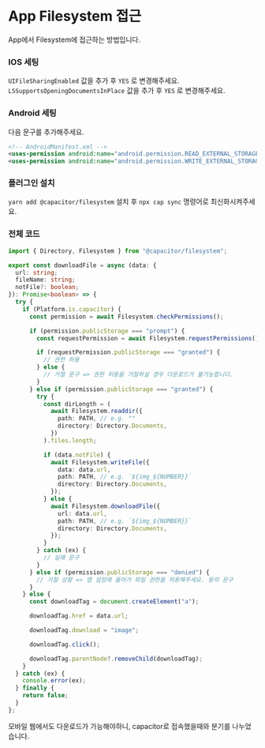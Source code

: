 # App Filesystem 접근

App에서 Filesystem에 접근하는 방법입니다.

### IOS 세팅

`UIFileSharingEnabled` 값을 추가 후 `YES` 로 변경해주세요.
`LSSupportsOpeningDocumentsInPlace` 값을 추가 후 `YES` 로 변경해주세요.

### Android 세팅

다음 문구를 추가해주세요.

```xml
<!-- AndroidManifest.xml -->
<uses-permission android:name="android.permission.READ_EXTERNAL_STORAGE"/>
<uses-permission android:name="android.permission.WRITE_EXTERNAL_STORAGE" />
```

### 플러그인 설치

`yarn add @capacitor/filesystem` 설치 후 `npx cap sync` 명령어로 최신화시켜주세요.

### 전체 코드

```ts
import { Directory, Filesystem } from "@capacitor/filesystem";

export const downloadFile = async (data: {
  url: string;
  fileName: string;
  notFile?: boolean;
}): Promise<boolean> => {
  try {
    if (Platform.is.capacitor) {
      const permission = await Filesystem.checkPermissions();

      if (permission.publicStorage === "prompt") {
        const requestPermission = await Filesystem.requestPermissions();

        if (requestPermission.publicStorage === "granted") {
          // 권한 허용
        } else {
          // 거절 문구 => 권한 허용을 거절하실 경우 다운로드가 불가능합니다.
        }
      } else if (permission.publicStorage === "granted") {
        try {
          const dirLength = (
            await Filesystem.readdir({
              path: PATH, // e.g. ""
              directory: Directory.Documents,
            })
          ).files.length;

          if (data.notFile) {
            await Filesystem.writeFile({
              data: data.url,
              path: PATH, // e.g. `${img_${NUMBER}}`
              directory: Directory.Documents,
            });
          } else {
            await Filesystem.downloadFile({
              url: data.url,
              path: PATH, // e.g. `${img_${NUMBER}}`
              directory: Directory.Documents,
            });
          }
        } catch (ex) {
          // 실패 문구
        }
      } else if (permission.publicStorage === "denied") {
        // 거절 상황 => 앱 설정에 들어가 파일 권한을 허용해주세요. 등의 문구
      }
    } else {
      const downloadTag = document.createElement("a");

      downloadTag.href = data.url;

      downloadTag.download = "image";

      downloadTag.click();

      downloadTag.parentNode?.removeChild(downloadTag);
    }
  } catch (ex) {
    console.error(ex);
  } finally {
    return false;
  }
};
```

모바일 웹에서도 다운로드가 가능해야하니, capacitor로 접속했을때와 분기를 나누었습니다.
